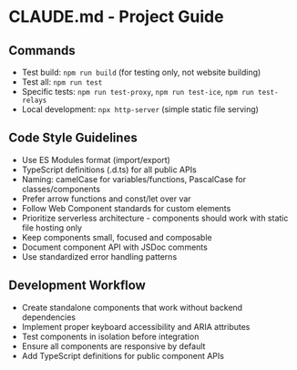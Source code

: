 # CLAUDE.md - Project Guide

## Commands
- Test build: `npm run build` (for testing only, not website building)
- Test all: `npm run test`
- Specific tests: `npm run test-proxy`, `npm run test-ice`, `npm run test-relays`
- Local development: `npx http-server` (simple static file serving)

## Code Style Guidelines
- Use ES Modules format (import/export)
- TypeScript definitions (.d.ts) for all public APIs
- Naming: camelCase for variables/functions, PascalCase for classes/components
- Prefer arrow functions and const/let over var
- Follow Web Component standards for custom elements
- Prioritize serverless architecture - components should work with static file hosting only
- Keep components small, focused and composable
- Document component API with JSDoc comments
- Use standardized error handling patterns

## Development Workflow
- Create standalone components that work without backend dependencies
- Implement proper keyboard accessibility and ARIA attributes
- Test components in isolation before integration
- Ensure all components are responsive by default
- Add TypeScript definitions for public component APIs